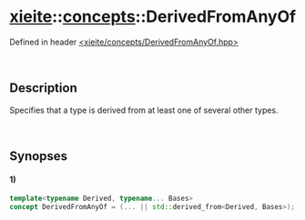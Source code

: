 # [xieite](../../xieite.md)\:\:[concepts](../../concepts.md)\:\:DerivedFromAnyOf
Defined in header [<xieite/concepts/DerivedFromAnyOf.hpp>](../../../include/xieite/concepts/DerivedFromAnyOf.hpp)

&nbsp;

## Description
Specifies that a type is derived from at least one of several other types.

&nbsp;

## Synopses
#### 1)
```cpp
template<typename Derived, typename... Bases>
concept DerivedFromAnyOf = (... || std::derived_from<Derived, Bases>);
```
